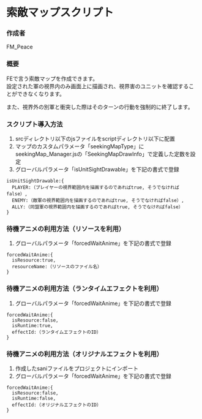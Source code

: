 # 索敵マップスクリプト

### 作成者
FM_Peace

### 概要
FEで言う索敵マップを作成できます。  
設定された軍の視界内のみ画面上に描画され、視界害のユニットを確認することができなくなります。  

また、視界外の別軍と衝突した際はそのターンの行動を強制的に終了します。

### スクリプト導入方法
1. srcディレクトリ以下のjsファイルをscriptディレクトリ以下に配置
2. マップのカスタムパラメータ「seekingMapType」にseekingMap_Manager.jsの「SeekingMapDrawInfo」で定義した定数を設定
3. グローバルパラメータ「isUnitSightDrawable」を下記の書式で登録
```
isUnitSightDrawable:{
  PLAYER:（プレイヤーの視界範囲内を描画するのであればtrue, そうでなければfalse）,
  ENEMY:（敵軍の視界範囲内を描画するのであればtrue, そうでなければfalse）,
  ALLY:（同盟軍の視界範囲内を描画するのであればtrue, そうでなければfalse）
}
```

### 待機アニメの利用方法（リソースを利用）
1. グローバルパラメータ「forcedWaitAnime」を下記の書式で登録
```
forcedWaitAnime:{
  isResource:true,
  resourceName:（リソースのファイル名）
}
```

### 待機アニメの利用方法（ランタイムエフェクトを利用）
1. グローバルパラメータ「forcedWaitAnime」を下記の書式で登録
```
forcedWaitAnime:{
  isResource:false,
  isRuntime:true,
  effectId:（ランタイムエフェクトのID）
}
```

### 待機アニメの利用方法（オリジナルエフェクトを利用）
1. 作成したsaniファイルをプロジェクトにインポート
2. グローバルパラメータ「forcedWaitAnime」を下記の書式で登録
```
forcedWaitAnime:{
  isResource:false,
  isRuntime:false,
  effectId:（オリジナルエフェクトのID）
}
```